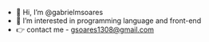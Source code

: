 - 👋 Hi, I’m @gabrielmsoares
- 👀 I’m interested in programming language and front-end
- 👉 contact me - gsoares1308@gmail.com


